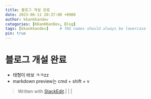 ```yaml
---
title: 블로그 개설 완료
date: 2023-06-11 20:37:00 +0900
author: kkankkandev
categories: [KKanKKanDev, Blog]
tags: [kkankkandev]     # TAG names should always be lowercase
pin: true
---
```


# 블로그 개설 완료

 - 태형이 바보 ㅋㅋzz
 - markdown preview는 cmd + shift + v

> Written with [StackEdit](https://stackedit.io/).|   |   |
